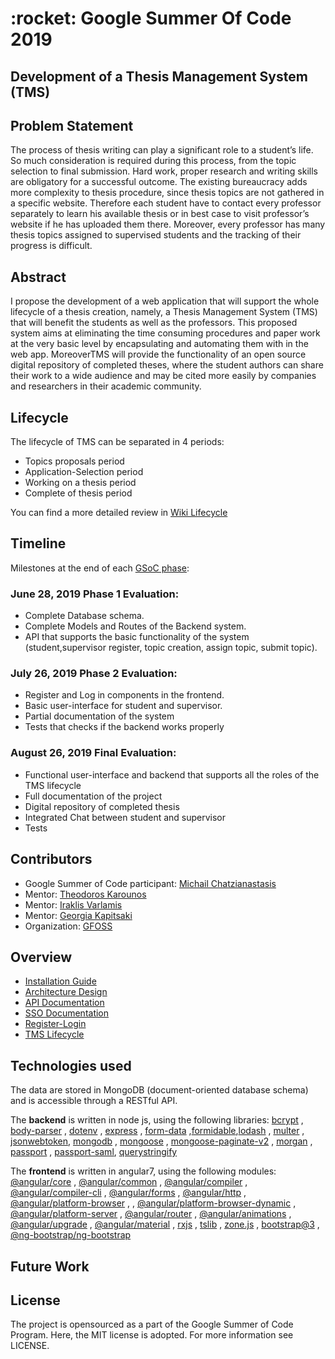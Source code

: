  <h1> :rocket: Google Summer Of Code 2019 </h1>
 <h2> Development of a Thesis Management System (TMS) </h2>


<h2> Problem Statement </h2>
 The process of thesis writing can play a significant role to a student’s life. So much consideration is required during this process, from the topic selection to final submission. Hard work, proper research and writing skills are obligatory for a successful outcome. The existing bureaucracy adds more complexity to thesis procedure, since thesis topics are not gathered in a specific website. Therefore each student have to contact every professor separately to learn his available thesis or in best case to visit professor’s website if he has uploaded them there. Moreover, every professor has many thesis topics assigned to supervised students and the tracking of their progress is difficult.

<h2> Abstract </h2>
 I propose the development of a web application that will support the whole lifecycle of a thesis creation, namely, a Thesis Management System (TMS) that will benefit the students as well as the professors. This proposed system aims at eliminating the time consuming procedures and paper work at the very basic level by encapsulating and automating them with in the web app. MoreoverTMS will provide the functionality of an open source digital repository of completed theses, where the student authors can share their work to a wide audience and may be cited more easily by companies and researchers in their academic community.
 

<h2> Lifecycle </h2>

The lifecycle of TMS can be separated in 4 periods:

- Topics proposals period
- Application-Selection period
- Working on a thesis period
- Complete of thesis period
 
You can find a more detailed review in [Wiki Lifecycle](https://github.com/eellak/gsoc2019-tms/wiki/Lifecycle-of-TMS)

<h2> Timeline </h2>

 Milestones at the end of each [GSoC phase](https://developers.google.com/open-source/gsoc/timeline):

<h3>June 28, 2019 Phase 1 Evaluation:</h3>  

- Complete Database schema.
- Complete Models and Routes of the Backend system.
- API that supports the basic functionality of the system (student,supervisor register, topic creation, assign topic, submit topic).

<h3>July 26, 2019 Phase 2 Evaluation:</h3>

- Register and Log in components in the frontend.
- Basic user-interface for student and supervisor.
- Partial documentation of the system
- Tests that checks if the backend works properly

<h3>August 26, 2019 Final Evaluation:</h3>

- Functional user-interface and backend that supports all the roles of the TMS lifecycle
- Full documentation of the project
- Digital repository of completed thesis
- Integrated Chat between student and supervisor
- Tests


<h2> Contributors </h2>
 
 - Google Summer of Code participant: [Michail Chatzianastasis](https://github.com/MichailChatzianastasis)
 - Mentor: [Theodoros Karounos](https://github.com/tgkarounos)
 - Mentor: [Iraklis Varlamis](https://github.com/varlamis)
 - Mentor: [Georgia Kapitsaki](https://github.com/gkapi)
 - Organization: [GFOSS](https://gfoss.eu/)
 
 <h2> Overview </h2>
 
 - [Installation Guide](https://github.com/eellak/gsoc2019-tms/wiki/Installation-Guide)
 - [Architecture Design](https://github.com/eellak/gsoc2019-tms/wiki/Architecture-Design)
 - [API Documentation](https://github.com/eellak/gsoc2019-tms/wiki/API-Documentation)
 - [SSO Documentation](https://github.com/eellak/gsoc2019-tms/wiki/Single-Sign-On-Documentation)
 - [Register-Login](https://github.com/eellak/gsoc2019-tms/wiki/Register-and-Login-as-External-user)
 - [TMS Lifecycle](https://github.com/eellak/gsoc2019-tms/wiki/Lifecycle-of-TMS)
 
 <h2> Technologies used </h2>
 
The data are stored in MongoDB (document-oriented database schema) and is accessible through a RESTful API.

The <b>backend</b> is written in node js, using the following libraries: [bcrypt](https://www.npmjs.com/package/bcrypt) , [body-parser](https://www.npmjs.com/package/body-parser) , [dotenv](https://www.npmjs.com/package/dotenv) , [express](https://www.npmjs.com/package/express) ,
 [form-data](https://www.npmjs.com/package/form-data) ,[formidable](https://www.npmjs.com/package/formidable),[lodash](https://www.npmjs.com/package/lodash) , [multer](https://www.npmjs.com/package/multer) , [jsonwebtoken](https://www.npmjs.com/package/jsonwebtoken), [mongodb](https://www.npmjs.com/package/mongodb) , [mongoose](https://www.npmjs.com/package/mongoose) , [mongoose-paginate-v2](https://www.npmjs.com/package/mongoose-paginate-v2) , [morgan](https://www.npmjs.com/package/morgan) , [passport](https://www.npmjs.com/package/passport) , [passport-saml](https://www.npmjs.com/package/passport-saml), [querystringify](https://www.npmjs.com/package/querystringify)

The <b>frontend</b> is written in angular7, using the following modules: [@angular/core](https://www.npmjs.com/package/@angular/core) , [@angular/common](https://www.npmjs.com/package/@angular/common) , [@angular/compiler](https://www.npmjs.com/package/@angular/compiler) , [@angular/compiler-cli](https://www.npmjs.com/package/@angular/compiler-cli) , [@angular/forms](https://www.npmjs.com/package/@angular/forms) , [@angular/http](https://www.npmjs.com/package/@angular/http) , [@angular/platform-browser](https://angular.io/api/platform-browser) , , [@angular/platform-browser-dynamic](https://www.npmjs.com/package/@angular/platform-browser-dynamic)  , [@angular/platform-server](https://www.npmjs.com/package/@angular/platform-server) , [@angular/router](https://www.npmjs.com/package/@angular/router) , [@angular/animations](https://www.npmjs.com/package/@angular/animations) , [@angular/upgrade](https://www.npmjs.com/package/@angular/upgrade) , [@angular/material](https://www.npmjs.com/package/@angular/material) , [rxjs](https://www.npmjs.com/package/rxjs) , [tslib](https://www.npmjs.com/package/tslib) , [zone.js](https://www.npmjs.com/package/zone.js?activeTab=readme) , [bootstrap@3](https://www.npmjs.com/package/bootstrap) , [@ng-bootstrap/ng-bootstrap](https://www.npmjs.com/package/@ng-bootstrap/ng-bootstrap)
    
    
<h2> Future Work </h2>

<h2> License </h2> 
The project is opensourced as a part of the Google Summer of Code Program. Here, the MIT license is adopted. For more information see LICENSE.



